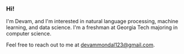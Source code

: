 ### Hi!

I'm Devam, and I'm interested in natural language processing, machine learning, and data science. I'm a freshman at Georgia Tech majoring in computer science.  

Feel free to reach out to me at devammondal123@gmail.com. 
